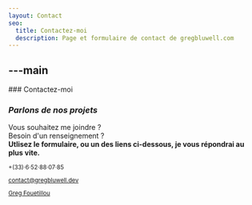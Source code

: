 ```yaml
---
layout: Contact
seo:
  title: Contactez-moi
  description: Page et formulaire de contact de gregbluwell.com
---
```




---main
---

<PageTitle>
  ### Contactez-moi

  ### _Parlons de nos projets_
</PageTitle>

Vous souhaitez me joindre ?  
Besoin d'un renseignement ?  
<strong className="text-green-500">Utlisez le formulaire, ou un des liens ci-dessous, je vous répondrai au plus vite.</strong>

<Sep size="12" />

<small>
  <Icon src="/icons/cell-phone.svg" className="icon-w-30 inline mr-1 align-middle fill-current text-omega-500" /> +(33)<span className="text-black">·</span>6<span className="text-black">·</span>52<span className="text-black">·</span>88<span className="text-black">·</span>07<span className="text-black">·</span>85

  <Icon src="/icons/mail.svg" className="mr-2 inline align-middle fill-current text-omega-500" />contact@gregbluwell.dev

  <Icon src="/icons/logo-linkedin.svg" className="mr-2 inline align-middle fill-current text-omega-500" /> [Greg Fouetillou](https://www.linkedin.com/in/greg-fouetillou-a2047a266/)


</small>